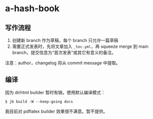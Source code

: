 # a-hash-book

## 写作流程
1. 创建新 branch 作为草稿，每个 branch 只允许一篇草稿
2. 需要正式发表时，先将文章加入 `_toc.yml`，再 squeeze merge 到 main branch，提交信息为“首次发表”或其它有意义的备注。

注意：author，changelog 将从 commit message 中提取。

## 编译
因为 dirhtml builder 暂时有锅，使用默认编译模式：

```console
$ jb build -W --keep-going docs
```

我目前对 pdflatex builder 效果很不满意。暂不提供。

<!-- 如果需要编译整本书 pdf，请参阅 jupyter book 文档。

```
$ jb build -W --keep-going --builder pdflatex docs
``` -->

